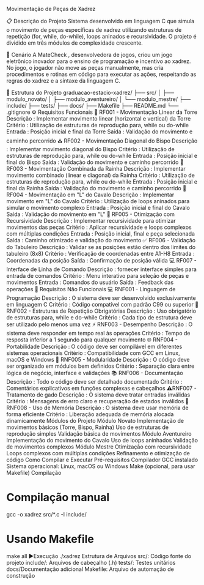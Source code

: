  Movimentação de Peças de Xadrez

📋 Descrição do Projeto
Sistema desenvolvido em linguagem C que simula o movimento de peças específicas de xadrez utilizando estruturas de repetição (for, while, do-while), loops aninados e recursividade. O projeto é dividido em três módulos de complexidade crescente.

🎯 Cenário
A MateCheck , desenvolvedora de jogos, criou um jogo eletrônico inovador para o ensino de programação e incentivo ao xadrez. No jogo, o jogador não move as peças manualmente, mas cria procedimentos e rotinas em código para executar as ações, respeitando as regras do xadrez e a sintaxe da linguagem C.

📁 Estrutura do Projeto
graduacao-estacio-xadrez/
├── src/
│   ├── modulo_novato/
│   ├── modulo_aventureiro/
│   └── modulo_mestre/
├── include/
├── tests/
├── docs/
├── Makefile
├── README.md
└── .gitignore
⚙️ Requisitos Funcionais
🏰 RF001 - Movimentação Linear da Torre
Descrição : Implementar movimento linear (horizontal e vertical) da Torre
Critério : Utilização de estruturas de reprodução para, while ou do-while
Entrada : Posição inicial e final da Torre
Saída : Validação do movimento e caminho percorrido
⛪ RF002 - Movimentação Diagonal do Bispo
Descrição : Implementar movimento diagonal do Bispo
Critério : Utilização de estruturas de reprodução para, while ou do-while
Entrada : Posição inicial e final do Bispo
Saída : Validação do movimento e caminho percorrido
👑 RF003 - Movimentação Combinada da Rainha
Descrição : Implementar movimento combinado (linear e diagonal) da Rainha
Critério : Utilização de estruturas de reprodução para, while ou do-while
Entrada : Posição inicial e final da Rainha
Saída : Validação do movimento e caminho percorrido
🐎 RF004 - Movimentação em "L" do Cavalo
Descrição : Implementar movimento em "L" do Cavalo
Critério : Utilização de loops aninados para simular o movimento complexo
Entrada : Posição inicial e final do Cavalo
Saída : Validação do movimento em "L"
🔄 RF005 - Otimização com Recursividade
Descrição : Implementar recursividade para otimizar movimentos das peças
Critério : Aplicar recursividade e loops complexos com múltiplas condições
Entrada : Posição inicial, final e peça selecionada
Saída : Caminho otimizado e validação do movimento
✅ RF006 - Validação do Tabuleiro
Descrição : Validar se as posições estão dentro dos limites do tabuleiro (8x8)
Critério : Verificação de coordenadas entre A1-H8
Entrada : Coordenadas da posição
Saída : Confirmação de posição válida
💻 RF007 - Interface de Linha de Comando
Descrição : fornecer interface simples para entrada de comandos
Critério : Menu interativo para seleção de peças e movimentos
Entrada : Comandos do usuário
Saída : Feedback das operações
🔧 Requisitos Não Funcionais
💻 RNF001 - Linguagem de Programação
Descrição : O sistema deve ser desenvolvido exclusivamente em linguagem C
Critério : Código compatível com padrão C99 ou superior
🔄 RNF002 - Estruturas de Repetição Obrigatórias
Descrição : Uso obrigatório de estruturas para, while e do-while
Critério : Cada tipo de estrutura deve ser utilizado pelo menos uma vez
⚡ RNF003 - Desempenho
Descrição : O sistema deve responder em tempo real às operações
Critério : Tempo de resposta inferior a 1 segundo para qualquer movimento
🌐 RNF004 - Portabilidade
Descrição : O código deve ser compilável em diferentes sistemas operacionais
Critério : Compatibilidade com GCC em Linux, macOS e Windows
🧩 RNF005 - Modularidade
Descrição : O código deve ser organizado em módulos bem definidos
Critério : Separação clara entre lógica de negócio, interface e validações
📚 RNF006 - Documentação
Descrição : Todo o código deve ser detalhado documentado
Critério : Comentários explicativos em funções complexas e cabeçalhos
⚠️RNF007 - Tratamento de gado
Descrição : O sistema deve tratar entradas inválidas
Critério : Mensagens de erro claro e recuperação de estados inválidos
💾 RNF008 - Uso de Memória
Descrição : O sistema deve usar memória de forma eficiente
Critério : Liberação adequada de memória alocada dinamicamente
 Módulos do Projeto
 Módulo Novato
Implementação de movimentos básicos (Torre, Bispo, Rainha)
Uso de estruturas de reprodução simples
Validação básica de movimentos
 Módulo Aventureiro
Implementação do movimento do Cavalo
Uso de loops aninhados
Validação de movimentos complexos
Módulo Mestre
Otimização com recursividade
Loops complexos com múltiplas condições
Refinamento e otimização de código
 Como Compilar e Executar
 Pré-requisitos
Compilador GCC instalado
Sistema operacional: Linux, macOS ou Windows
Make (opcional, para usar Makefile)
 Compilação
# Compilação manual
gcc -o xadrez src/*.c -I include/

# Usando Makefile
make all
▶Execução
./xadrez
Estrutura de Arquivos
src/: Código fonte do projeto
include/: Arquivos de cabeçalho (.h)
tests/: Testes unitários
docs/Documentação adicional
Makefile: Arquivo de automação de construção
